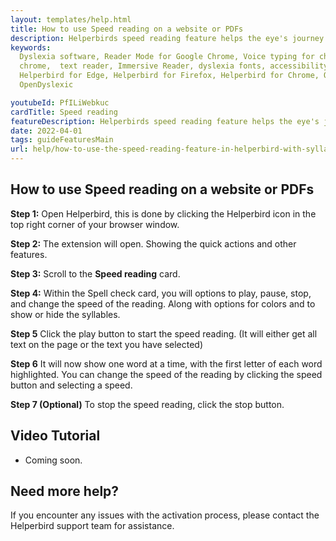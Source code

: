 ```yaml
---
layout: templates/help.html
title: How to use Speed reading on a website or PDFs
description: Helperbirds speed reading feature helps the eye's journey through text by guiding it with  fixation points that focus only on initial letters. This removes eye relocation.
keywords:
  Dyslexia software, Reader Mode for Google Chrome, Voice typing for chrome, Text to speech for
  chrome,  text reader, Immersive Reader, dyslexia fonts, accessibility software, dyslexia software,
  Helperbird for Edge, Helperbird for Firefox, Helperbird for Chrome, Opendyslexic for Chrome,
  OpenDyslexic

youtubeId: PfILiWebkuc
cardTitle: Speed reading
featureDescription: Helperbirds speed reading feature helps the eye's journey through text by guiding it with  fixation points that focus only on initial letters. This removes eye relocation.
date: 2022-04-01
tags: guideFeaturesMain
url: help/how-to-use-the-speed-reading-feature-in-helperbird-with-syllables/
---
```



## How to use Speed reading on a website or PDFs

**Step 1:** Open Helperbird, this is done by clicking the Helperbird icon in the top right corner of your browser window.

**Step 2:** The extension will open. Showing the quick actions and other features.

**Step 3:** Scroll to the **Speed reading** card.

**Step 4:** Within the Spell check card, you will options to play, pause, stop, and change the speed of the reading. Along with options for colors and to show or hide the syllables.

**Step 5** Click the play button to start the speed reading. (It will either get all text on the page or the text you have selected)

**Step 6** It will now show one word at a time, with the first letter of each word highlighted. You can change the speed of the reading by clicking the speed button and selecting a speed.

**Step 7 (Optional)** To stop the speed reading, click the stop button.


## Video Tutorial

- Coming soon.

## Need more help?

If you encounter any issues with the activation process, please contact the Helperbird support team for assistance.
